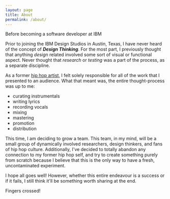 ```yaml
---
layout: page
title: About
permalink: /about/
---
```


Before becoming a software developer at IBM

Prior to joining the IBM Design Studios in Austin, Texas, I have never heard of the concept of ***Design Thinking***. For the most part, I previously thought that anything *design* related involved some sort of visual or functional aspect. Never thought that *research* or *testing* was a part of the process, as a separate discipline.

As a former [hip hop artist](http://youtube.com/skycizzle), I felt solely responsible for all of the work that I presented to an audience. What that meant was, the entire thought-process was up to me:

- curating instrumentals
- writing lyrics
- recording vocals
- mixing
- mastering
- promotion
- distribution

This time, I am deciding to grow a team. This team, in my mind, will be a small group of dynamically involved researchers, design thinkers, and fans of hip hop culture. Additionally, I've decided to totally abandon any connection to my former hip hop self, and try to create something purely from scratch because I believe that this is the only way to have a fresh, uncontaminated experiment.

I hope all goes well! However, whether this entire endeavour is a success or if it fails, I still think it'll be something worth sharing at the end.

Fingers crossed!